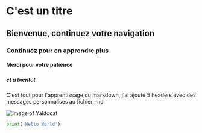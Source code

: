 #  <h1> C'est un titre
## <h2> Bienvenue, continuez votre navigation
### <h3> Continuez pour en apprendre plus
#### <h4> Merci pour votre patience
##### <h5> et a bientot
C'est tout pour l'apprentissage du markdown, j'ai ajoute 5 headers avec des messages personnalises au fichier .md

![Image of Yaktocat](https://octodex.github.com/images/yaktocat.png)

```python
print('Hello World')
```

